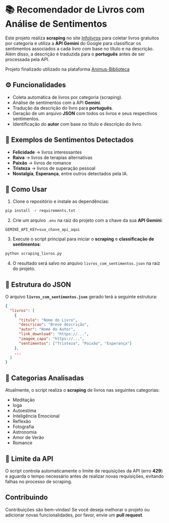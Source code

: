 
# 📚 Recomendador de Livros com Análise de Sentimentos

Este projeto realiza **scraping** no site [Infolivros](https://www.infolivros.org) para coletar livros gratuitos por categoria e utiliza a **API Gemini** do Google para classificar os sentimentos associados a cada livro com base no título e na descrição. Além disso, a descrição é traduzida para o **português** antes de ser processada pela API.

Projeto finalizado utilizado na plataforma [Animus-Biblioteca](https://animus-saude-mental.netlify.app/biblioteca)

## ⚙️ Funcionalidades

- Coleta automática de livros por categoria (scraping).
- Análise de sentimentos com a API **Gemini**.
- Tradução da descrição do livro para **português**.
- Geração de um arquivo **JSON** com todos os livros e seus respectivos sentimentos.
- Identificação do **autor** com base no título e descrição do livro.

## 🧠 Exemplos de Sentimentos Detectados

- **Felicidade** → livros interessantes
- **Raiva** → livros de terapias alternativas
- **Paixão** → livros de romance
- **Tristeza** → livros de superação pessoal
- **Nostalgia**, **Esperança**, entre outros detectados pela IA.

## 🔧 Como Usar

1. Clone o repositório e instale as dependências:

```bash
pip install -r requirements.txt
```

2. Crie um arquivo `.env` na raiz do projeto com a chave da sua **API Gemini**:

```
GEMINI_API_KEY=sua_chave_api_aqui
```

3. Execute o script principal para iniciar o **scraping** e **classificação de sentimentos**:

```bash
python scraping_livros.py
```

4. O resultado será salvo no arquivo `livros_com_sentimentos.json` na raiz do projeto.

## 📝 Estrutura do JSON

O arquivo **`livros_com_sentimentos.json`** gerado terá a seguinte estrutura:

```json
{
  "livros": [
    {
      "titulo": "Nome do Livro",
      "descricao": "Breve descrição",
      "autor": "Nome do Autor",
      "link_download": "https://...",
      "imagem_capa": "https://...",
      "sentimentos": ["Tristeza", "Paixão", "Esperança"]
    },
    ...
  ]
}
```

## 📁 Categorias Analisadas

Atualmente, o script realiza o **scraping** de livros nas seguintes categorias:

- Meditação
- Ioga
- Autoestima
- Inteligência Emocional
- Reflexão
- Fotografia
- Astronomia
- Amor de Verão
- Romance

## 🛑 Limite da API

O script controla automaticamente o limite de requisições da API (erro **429**) e aguarda o tempo necessário antes de realizar novas requisições, evitando falhas no processo de scraping.

## Contribuindo

Contribuições são bem-vindas! Se você deseja melhorar o projeto ou adicionar novas funcionalidades, por favor, envie um **pull request**.
